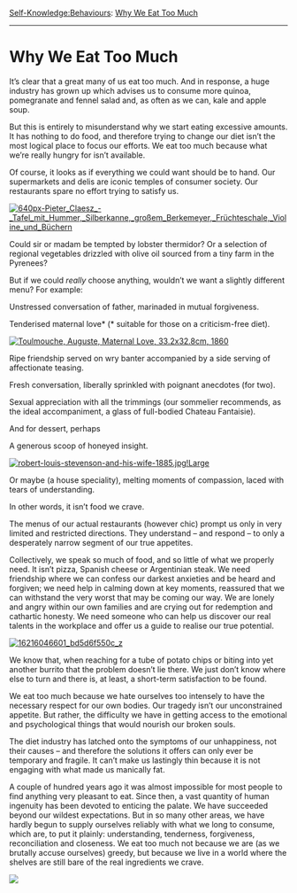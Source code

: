 [Self-Knowledge:](https://www.theschooloflife.com/thebookoflife/category/self-knowledge/)[Behaviours](https://www.theschooloflife.com/thebookoflife/category/self-knowledge/behaviours/): [Why We Eat Too Much](https://www.theschooloflife.com/thebookoflife/why-we-eat-too-much/)

* * *

# Why We Eat Too Much

It’s clear that a great many of us eat too much. And in response, a huge industry has grown up which advises us to consume more quinoa, pomegranate and fennel salad and, as often as we can, kale and apple soup.

But this is entirely to misunderstand why we start eating excessive amounts. It has nothing to do food, and therefore trying to change our diet isn’t the most logical place to focus our efforts. We eat too much because what we’re really hungry for isn’t available.

Of course, it looks as if everything we could want should be to hand. Our supermarkets and delis are iconic temples of consumer society. Our restaurants spare no effort trying to satisfy us.

[![640px-Pieter_Claesz_-_Tafel_mit_Hummer,_Silberkanne,_großem_Berkemeyer,_Früchteschale,_Violine_und_Büchern](https://www.theschooloflife.com/thebookoflife/wp-content/uploads/2017/03/640px-Pieter_Claesz_-_Tafel_mit_Hummer_Silberkanne_gro%C3%9Fem_Berkemeyer_Fr%C3%BCchteschale_Violine_und_B%C3%BCchern.jpg)](http://www.thebookoflife.org/wp-content/uploads/2017/03/640px-Pieter_Claesz_-_Tafel_mit_Hummer_Silberkanne_gro%C3%9Fem_Berkemeyer_Fr%C3%BCchteschale_Violine_und_B%C3%BCchern.jpg)

Could sir or madam be tempted by lobster thermidor? Or a selection of regional vegetables drizzled with olive oil sourced from a tiny farm in the Pyrenees?

But if we could _really_ choose anything, wouldn’t we want a slightly different menu? For example:

Unstressed conversation of father, marinaded in mutual forgiveness.

Tenderised maternal love\* (\* suitable for those on a criticism-free diet).

[![Toulmouche, Auguste, Maternal Love, 33.2x32.8cm, 1860](https://www.theschooloflife.com/thebookoflife/wp-content/uploads/2017/03/Toulmouche_Auguste-Maternal_Love.jpg)](http://www.thebookoflife.org/wp-content/uploads/2017/03/Toulmouche_Auguste-Maternal_Love.jpg)

Ripe friendship served on wry banter accompanied by a side serving of affectionate teasing.

Fresh conversation, liberally sprinkled with poignant anecdotes (for two).

Sexual appreciation with all the trimmings (our sommelier recommends, as the ideal accompaniment, a glass of full-bodied Chateau Fantaisie).

And for dessert, perhaps

A generous scoop of honeyed insight.

[![robert-louis-stevenson-and-his-wife-1885.jpg!Large](https://www.theschooloflife.com/thebookoflife/wp-content/uploads/2017/03/robert-louis-stevenson-and-his-wife-1885.jpgLarge.jpg)](http://www.thebookoflife.org/wp-content/uploads/2017/03/robert-louis-stevenson-and-his-wife-1885.jpgLarge.jpg)

Or maybe (a house speciality), melting moments of compassion, laced with tears of understanding.

In other words, it isn’t food we crave.

The menus of our actual restaurants (however chic) prompt us only in very limited and restricted directions. They understand – and respond – to only a desperately narrow segment of our true appetites.

Collectively, we speak so much of food, and so little of what we properly need. It isn’t pizza, Spanish cheese or Argentinian steak. We need friendship where we can confess our darkest anxieties and be heard and forgiven; we need help in calming down at key moments, reassured that we can withstand the very worst that may be coming our way. We are lonely and angry within our own families and are crying out for redemption and cathartic honesty. We need someone who can help us discover our real talents in the workplace and offer us a guide to realise our true potential.

[![16216046601_bd5d6f550c_z](https://www.theschooloflife.com/thebookoflife/wp-content/uploads/2017/03/16216046601_bd5d6f550c_z.jpg)](http://www.thebookoflife.org/wp-content/uploads/2017/03/16216046601_bd5d6f550c_z.jpg)

We know that, when reaching for a tube of potato chips or biting into yet another burrito that the problem doesn’t lie there. We just don’t know where else to turn and there is, at least, a short-term satisfaction to be found.

We eat too much because we hate ourselves too intensely to have the necessary respect for our own bodies. Our tragedy isn’t our unconstrained appetite. But rather, the difficulty we have in getting access to the emotional and psychological things that would nourish our broken souls. &nbsp;

The diet industry has latched onto the symptoms of our unhappiness, not their causes – and therefore the solutions it offers can only ever be temporary and fragile. It can’t make us lastingly thin because it is not engaging with what made us manically fat.

A couple of hundred years ago it was almost impossible for most people to find anything very pleasant to eat. Since then, a vast quantity of human ingenuity has been devoted to enticing the palate. We have succeeded beyond our wildest expectations. But in so many other areas, we have hardly begun to supply ourselves reliably with what we long to consume, which are, to put it plainly: understanding, tenderness, forgiveness, reconciliation and closeness. We eat too much not because we are (as we brutally accuse ourselves) greedy, but because we live in a world where the shelves are still bare of the real ingredients we crave.

[![](https://img.youtube.com/vi/Wb-6fhfAn2I/0.jpg)](https://www.youtube.com/embed/Wb-6fhfAn2I '')
